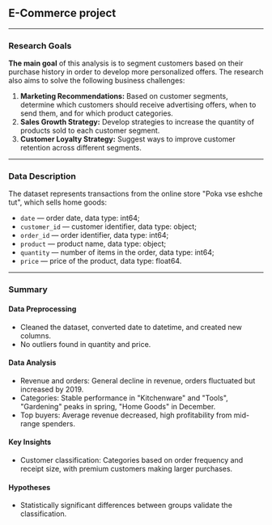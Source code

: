 ## E-Commerce project
--- 
### Research Goals
**The main goal** of this analysis is to segment customers based on their purchase history in order to develop more personalized offers. The research also aims to solve the following business challenges:
1. **Marketing Recommendations:** 
Based on customer segments, determine which customers should receive advertising offers, when to send them, and for which product categories.
2. **Sales Growth Strategy:**
Develop strategies to increase the quantity of products sold to each customer segment.
3. **Customer Loyalty Strategy:**
Suggest ways to improve customer retention across different segments.
---
### Data Description
The dataset represents transactions from the online store "Poka vse eshche tut", which sells home goods:
- `date` — order date, data type: int64;  
- `customer_id` — customer identifier, data type: object;  
- `order_id` — order identifier, data type: int64;  
- `product` — product name, data type: object;  
- `quantity` — number of items in the order, data type: int64;  
- `price` — price of the product, data type: float64.
---
### Summary
#### Data Preprocessing
- Cleaned the dataset, converted date to datetime, and created new columns.
- No outliers found in quantity and price.
#### Data Analysis
- Revenue and orders: General decline in revenue, orders fluctuated but increased by 2019.
- Categories: Stable performance in "Kitchenware" and "Tools", "Gardening" peaks in spring, "Home Goods" in December.
- Top buyers: Average revenue decreased, high profitability from mid-range spenders.
#### Key Insights
- Customer classification: Categories based on order frequency and receipt size, with premium customers making larger purchases.
#### Hypotheses
- Statistically significant differences between groups validate the classification.
